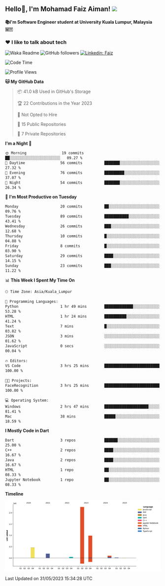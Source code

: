 <h2> Hello👋, I'm Mohamad Faiz Aiman! <img src="https://media.giphy.com/media/12oufCB0MyZ1Go/giphy.gif" width="50"></h2>

#### 📚I'm Software Engineer student at University Kuala Lumpur, Malaysia 🇲🇾
###  ❤️ I like to talk about tech 


![Waka Readme](https://github.com/anmol098/anmol098/workflows/Waka%20Readme/badge.svg)
![GitHub followers](https://img.shields.io/github/followers/faizaiman?label=Follow&style=social)
[![Linkedin: Faiz](https://img.shields.io/badge/-Faiz-blue?style=flat-square&logo=Linkedin&logoColor=white&link=https://www.linkedin.com/in/mohamad-faiz-aiman-623747192/)](https://www.linkedin.com/in/mohamad-faiz-aiman-623747192/)

<!--START_SECTION:waka-->
![Code Time](http://img.shields.io/badge/Code%20Time-104%20hrs%2044%20mins-blue)

![Profile Views](http://img.shields.io/badge/Profile%20Views-68-blue)

**🐱 My GitHub Data** 

> 📦 41.0 kB Used in GitHub's Storage 
 > 
> 🏆 22 Contributions in the Year 2023
 > 
> 🚫 Not Opted to Hire
 > 
> 📜 15 Public Repositories 
 > 
> 🔑 7 Private Repositories 
 > 
**I'm a Night 🦉** 

```text
🌞 Morning                19 commits          ██░░░░░░░░░░░░░░░░░░░░░░░   09.27 % 
🌆 Daytime                56 commits          ███████░░░░░░░░░░░░░░░░░░   27.32 % 
🌃 Evening                76 commits          █████████░░░░░░░░░░░░░░░░   37.07 % 
🌙 Night                  54 commits          ███████░░░░░░░░░░░░░░░░░░   26.34 % 
```
📅 **I'm Most Productive on Tuesday** 

```text
Monday                   20 commits          ██░░░░░░░░░░░░░░░░░░░░░░░   09.76 % 
Tuesday                  89 commits          ███████████░░░░░░░░░░░░░░   43.41 % 
Wednesday                26 commits          ███░░░░░░░░░░░░░░░░░░░░░░   12.68 % 
Thursday                 10 commits          █░░░░░░░░░░░░░░░░░░░░░░░░   04.88 % 
Friday                   8 commits           █░░░░░░░░░░░░░░░░░░░░░░░░   03.90 % 
Saturday                 29 commits          ████░░░░░░░░░░░░░░░░░░░░░   14.15 % 
Sunday                   23 commits          ███░░░░░░░░░░░░░░░░░░░░░░   11.22 % 
```


📊 **This Week I Spent My Time On** 

```text
🕑︎ Time Zone: Asia/Kuala_Lumpur

💬 Programming Languages: 
Python                   1 hr 49 mins        █████████████░░░░░░░░░░░░   53.28 % 
HTML                     1 hr 24 mins        ██████████░░░░░░░░░░░░░░░   41.24 % 
Text                     7 mins              █░░░░░░░░░░░░░░░░░░░░░░░░   03.82 % 
JSON                     3 mins              ░░░░░░░░░░░░░░░░░░░░░░░░░   01.62 % 
JavaScript               0 secs              ░░░░░░░░░░░░░░░░░░░░░░░░░   00.04 % 

🔥 Editors: 
VS Code                  3 hrs 25 mins       █████████████████████████   100.00 % 

🐱‍💻 Projects: 
FaceRecognition          3 hrs 25 mins       █████████████████████████   100.00 % 

💻 Operating System: 
Windows                  2 hrs 47 mins       ████████████████████░░░░░   81.41 % 
Mac                      38 mins             █████░░░░░░░░░░░░░░░░░░░░   18.59 % 
```

**I Mostly Code in Dart** 

```text
Dart                     3 repos             ██████░░░░░░░░░░░░░░░░░░░   25.00 % 
C++                      2 repos             ████░░░░░░░░░░░░░░░░░░░░░   16.67 % 
Java                     2 repos             ████░░░░░░░░░░░░░░░░░░░░░   16.67 % 
HTML                     1 repo              ██░░░░░░░░░░░░░░░░░░░░░░░   08.33 % 
Jupyter Notebook         1 repo              ██░░░░░░░░░░░░░░░░░░░░░░░   08.33 % 
```



**Timeline**

![Lines of Code chart](https://raw.githubusercontent.com/faizaiman/faizaiman/main/assets/bar_graph.png)


 Last Updated on 31/05/2023 15:34:28 UTC
<!--END_SECTION:waka-->
